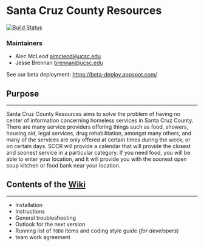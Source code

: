# Santa Cruz County Resources

[![Build Status](https://travis-ci.org/thefreeguide/sccountyresources.svg?branch=master)](https://travis-ci.org/thefreeguide/sccountyresources)

### Maintainers
- Alec McLeod <aimcleod@ucsc.edu>
- Jesse Brennan <brennan@ucsc.edu>

<!-- <img src="https://www.ticketsnipers.com/assets/images/article/Santa_Cruz.png" height=500x /> -->

See our beta deployment: https://beta-deploy.appspot.com/

## Purpose
---
Santa Cruz County Resources aims to solve the problem of having no center of information
concerning homeless services in Santa Cruz County. There are many service providers offering
things such as food, showers, housing aid, legal services, drug rehabilitation, amongst many
others, and many of the services are only offered at certain times during the week, or on certain
days. SCCR will provide a calendar that will provide the closest and soonest service in a
particular category. If you need food, you will be able to enter your location, and it will provide
you with the soonest open soup kitchen or food bank near your location.

## Contents of the [Wiki](https://github.com/alecmcleod/sccountyresources/wiki/)
---
* Installation
* Instructions
* General troubleshooting
* Outlook for the next version
* Running list of `TODO` items and coding style guide (*for developers*)
* team work agreement
